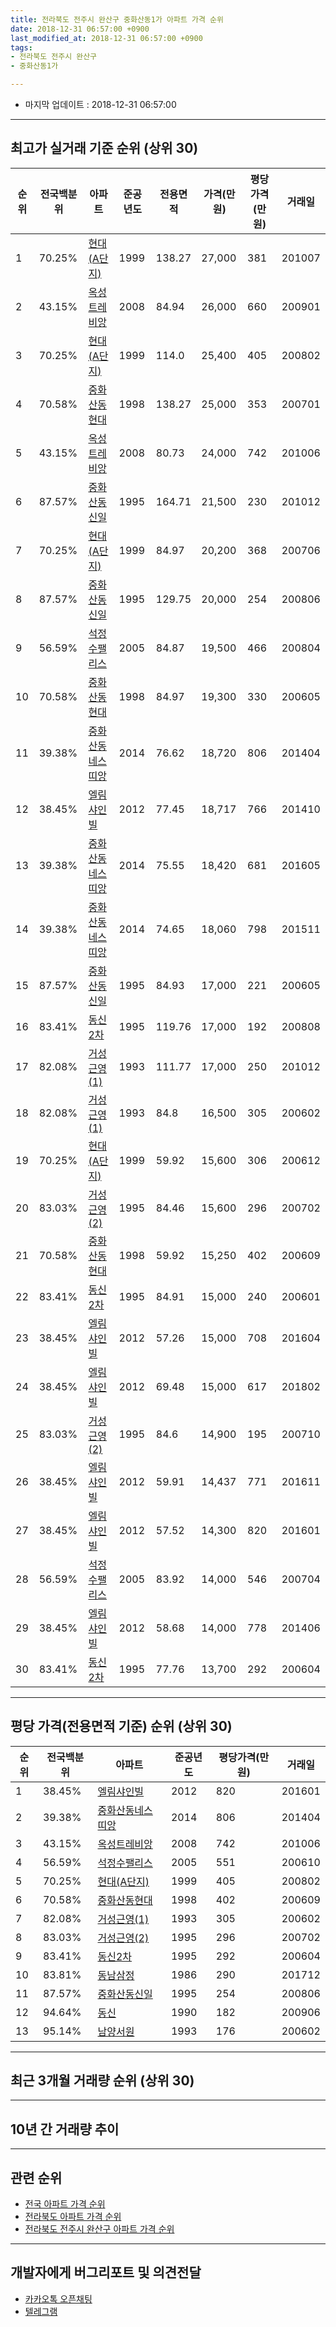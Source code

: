 ```yaml
---
title: 전라북도 전주시 완산구 중화산동1가 아파트 가격 순위
date: 2018-12-31 06:57:00 +0900
last_modified_at: 2018-12-31 06:57:00 +0900
tags:
- 전라북도 전주시 완산구
- 중화산동1가

---
```


* 마지막 업데이트 : 2018-12-31 06:57:00

---

## 최고가 실거래 기준 순위 (상위 30)


|순위|전국백분위|아파트|준공년도|전용면적|가격(만원)|평당가격(만원)|거래일|
|---|---|---|---|---|---|---|---|
|1|70.25%|[현대(A단지)](https://search.naver.com/search.naver?query=%EC%A0%84%EB%9D%BC%EB%B6%81%EB%8F%84+%EC%A0%84%EC%A3%BC%EC%8B%9C+%EC%99%84%EC%82%B0%EA%B5%AC+%EC%A4%91%ED%99%94%EC%82%B0%EB%8F%991%EA%B0%80+%ED%98%84%EB%8C%80%28A%EB%8B%A8%EC%A7%80%29)|1999|138.27|27,000|381|201007|
|2|43.15%|[옥성트레비앙](https://search.naver.com/search.naver?query=%EC%A0%84%EB%9D%BC%EB%B6%81%EB%8F%84+%EC%A0%84%EC%A3%BC%EC%8B%9C+%EC%99%84%EC%82%B0%EA%B5%AC+%EC%A4%91%ED%99%94%EC%82%B0%EB%8F%991%EA%B0%80+%EC%98%A5%EC%84%B1%ED%8A%B8%EB%A0%88%EB%B9%84%EC%95%99)|2008|84.94|26,000|660|200901|
|3|70.25%|[현대(A단지)](https://search.naver.com/search.naver?query=%EC%A0%84%EB%9D%BC%EB%B6%81%EB%8F%84+%EC%A0%84%EC%A3%BC%EC%8B%9C+%EC%99%84%EC%82%B0%EA%B5%AC+%EC%A4%91%ED%99%94%EC%82%B0%EB%8F%991%EA%B0%80+%ED%98%84%EB%8C%80%28A%EB%8B%A8%EC%A7%80%29)|1999|114.0|25,400|405|200802|
|4|70.58%|[중화산동현대](https://search.naver.com/search.naver?query=%EC%A0%84%EB%9D%BC%EB%B6%81%EB%8F%84+%EC%A0%84%EC%A3%BC%EC%8B%9C+%EC%99%84%EC%82%B0%EA%B5%AC+%EC%A4%91%ED%99%94%EC%82%B0%EB%8F%991%EA%B0%80+%EC%A4%91%ED%99%94%EC%82%B0%EB%8F%99%ED%98%84%EB%8C%80)|1998|138.27|25,000|353|200701|
|5|43.15%|[옥성트레비앙](https://search.naver.com/search.naver?query=%EC%A0%84%EB%9D%BC%EB%B6%81%EB%8F%84+%EC%A0%84%EC%A3%BC%EC%8B%9C+%EC%99%84%EC%82%B0%EA%B5%AC+%EC%A4%91%ED%99%94%EC%82%B0%EB%8F%991%EA%B0%80+%EC%98%A5%EC%84%B1%ED%8A%B8%EB%A0%88%EB%B9%84%EC%95%99)|2008|80.73|24,000|742|201006|
|6|87.57%|[중화산동신일](https://search.naver.com/search.naver?query=%EC%A0%84%EB%9D%BC%EB%B6%81%EB%8F%84+%EC%A0%84%EC%A3%BC%EC%8B%9C+%EC%99%84%EC%82%B0%EA%B5%AC+%EC%A4%91%ED%99%94%EC%82%B0%EB%8F%991%EA%B0%80+%EC%A4%91%ED%99%94%EC%82%B0%EB%8F%99%EC%8B%A0%EC%9D%BC)|1995|164.71|21,500|230|201012|
|7|70.25%|[현대(A단지)](https://search.naver.com/search.naver?query=%EC%A0%84%EB%9D%BC%EB%B6%81%EB%8F%84+%EC%A0%84%EC%A3%BC%EC%8B%9C+%EC%99%84%EC%82%B0%EA%B5%AC+%EC%A4%91%ED%99%94%EC%82%B0%EB%8F%991%EA%B0%80+%ED%98%84%EB%8C%80%28A%EB%8B%A8%EC%A7%80%29)|1999|84.97|20,200|368|200706|
|8|87.57%|[중화산동신일](https://search.naver.com/search.naver?query=%EC%A0%84%EB%9D%BC%EB%B6%81%EB%8F%84+%EC%A0%84%EC%A3%BC%EC%8B%9C+%EC%99%84%EC%82%B0%EA%B5%AC+%EC%A4%91%ED%99%94%EC%82%B0%EB%8F%991%EA%B0%80+%EC%A4%91%ED%99%94%EC%82%B0%EB%8F%99%EC%8B%A0%EC%9D%BC)|1995|129.75|20,000|254|200806|
|9|56.59%|[석정수팰리스](https://search.naver.com/search.naver?query=%EC%A0%84%EB%9D%BC%EB%B6%81%EB%8F%84+%EC%A0%84%EC%A3%BC%EC%8B%9C+%EC%99%84%EC%82%B0%EA%B5%AC+%EC%A4%91%ED%99%94%EC%82%B0%EB%8F%991%EA%B0%80+%EC%84%9D%EC%A0%95%EC%88%98%ED%8C%B0%EB%A6%AC%EC%8A%A4)|2005|84.87|19,500|466|200804|
|10|70.58%|[중화산동현대](https://search.naver.com/search.naver?query=%EC%A0%84%EB%9D%BC%EB%B6%81%EB%8F%84+%EC%A0%84%EC%A3%BC%EC%8B%9C+%EC%99%84%EC%82%B0%EA%B5%AC+%EC%A4%91%ED%99%94%EC%82%B0%EB%8F%991%EA%B0%80+%EC%A4%91%ED%99%94%EC%82%B0%EB%8F%99%ED%98%84%EB%8C%80)|1998|84.97|19,300|330|200605|
|11|39.38%|[중화산동네스띠앙](https://search.naver.com/search.naver?query=%EC%A0%84%EB%9D%BC%EB%B6%81%EB%8F%84+%EC%A0%84%EC%A3%BC%EC%8B%9C+%EC%99%84%EC%82%B0%EA%B5%AC+%EC%A4%91%ED%99%94%EC%82%B0%EB%8F%991%EA%B0%80+%EC%A4%91%ED%99%94%EC%82%B0%EB%8F%99%EB%84%A4%EC%8A%A4%EB%9D%A0%EC%95%99)|2014|76.62|18,720|806|201404|
|12|38.45%|[엘림샤인빌](https://search.naver.com/search.naver?query=%EC%A0%84%EB%9D%BC%EB%B6%81%EB%8F%84+%EC%A0%84%EC%A3%BC%EC%8B%9C+%EC%99%84%EC%82%B0%EA%B5%AC+%EC%A4%91%ED%99%94%EC%82%B0%EB%8F%991%EA%B0%80+%EC%97%98%EB%A6%BC%EC%83%A4%EC%9D%B8%EB%B9%8C)|2012|77.45|18,717|766|201410|
|13|39.38%|[중화산동네스띠앙](https://search.naver.com/search.naver?query=%EC%A0%84%EB%9D%BC%EB%B6%81%EB%8F%84+%EC%A0%84%EC%A3%BC%EC%8B%9C+%EC%99%84%EC%82%B0%EA%B5%AC+%EC%A4%91%ED%99%94%EC%82%B0%EB%8F%991%EA%B0%80+%EC%A4%91%ED%99%94%EC%82%B0%EB%8F%99%EB%84%A4%EC%8A%A4%EB%9D%A0%EC%95%99)|2014|75.55|18,420|681|201605|
|14|39.38%|[중화산동네스띠앙](https://search.naver.com/search.naver?query=%EC%A0%84%EB%9D%BC%EB%B6%81%EB%8F%84+%EC%A0%84%EC%A3%BC%EC%8B%9C+%EC%99%84%EC%82%B0%EA%B5%AC+%EC%A4%91%ED%99%94%EC%82%B0%EB%8F%991%EA%B0%80+%EC%A4%91%ED%99%94%EC%82%B0%EB%8F%99%EB%84%A4%EC%8A%A4%EB%9D%A0%EC%95%99)|2014|74.65|18,060|798|201511|
|15|87.57%|[중화산동신일](https://search.naver.com/search.naver?query=%EC%A0%84%EB%9D%BC%EB%B6%81%EB%8F%84+%EC%A0%84%EC%A3%BC%EC%8B%9C+%EC%99%84%EC%82%B0%EA%B5%AC+%EC%A4%91%ED%99%94%EC%82%B0%EB%8F%991%EA%B0%80+%EC%A4%91%ED%99%94%EC%82%B0%EB%8F%99%EC%8B%A0%EC%9D%BC)|1995|84.93|17,000|221|200605|
|16|83.41%|[동신2차](https://search.naver.com/search.naver?query=%EC%A0%84%EB%9D%BC%EB%B6%81%EB%8F%84+%EC%A0%84%EC%A3%BC%EC%8B%9C+%EC%99%84%EC%82%B0%EA%B5%AC+%EC%A4%91%ED%99%94%EC%82%B0%EB%8F%991%EA%B0%80+%EB%8F%99%EC%8B%A02%EC%B0%A8)|1995|119.76|17,000|192|200808|
|17|82.08%|[거성근영(1)](https://search.naver.com/search.naver?query=%EC%A0%84%EB%9D%BC%EB%B6%81%EB%8F%84+%EC%A0%84%EC%A3%BC%EC%8B%9C+%EC%99%84%EC%82%B0%EA%B5%AC+%EC%A4%91%ED%99%94%EC%82%B0%EB%8F%991%EA%B0%80+%EA%B1%B0%EC%84%B1%EA%B7%BC%EC%98%81%281%29)|1993|111.77|17,000|250|201012|
|18|82.08%|[거성근영(1)](https://search.naver.com/search.naver?query=%EC%A0%84%EB%9D%BC%EB%B6%81%EB%8F%84+%EC%A0%84%EC%A3%BC%EC%8B%9C+%EC%99%84%EC%82%B0%EA%B5%AC+%EC%A4%91%ED%99%94%EC%82%B0%EB%8F%991%EA%B0%80+%EA%B1%B0%EC%84%B1%EA%B7%BC%EC%98%81%281%29)|1993|84.8|16,500|305|200602|
|19|70.25%|[현대(A단지)](https://search.naver.com/search.naver?query=%EC%A0%84%EB%9D%BC%EB%B6%81%EB%8F%84+%EC%A0%84%EC%A3%BC%EC%8B%9C+%EC%99%84%EC%82%B0%EA%B5%AC+%EC%A4%91%ED%99%94%EC%82%B0%EB%8F%991%EA%B0%80+%ED%98%84%EB%8C%80%28A%EB%8B%A8%EC%A7%80%29)|1999|59.92|15,600|306|200612|
|20|83.03%|[거성근영(2)](https://search.naver.com/search.naver?query=%EC%A0%84%EB%9D%BC%EB%B6%81%EB%8F%84+%EC%A0%84%EC%A3%BC%EC%8B%9C+%EC%99%84%EC%82%B0%EA%B5%AC+%EC%A4%91%ED%99%94%EC%82%B0%EB%8F%991%EA%B0%80+%EA%B1%B0%EC%84%B1%EA%B7%BC%EC%98%81%282%29)|1995|84.46|15,600|296|200702|
|21|70.58%|[중화산동현대](https://search.naver.com/search.naver?query=%EC%A0%84%EB%9D%BC%EB%B6%81%EB%8F%84+%EC%A0%84%EC%A3%BC%EC%8B%9C+%EC%99%84%EC%82%B0%EA%B5%AC+%EC%A4%91%ED%99%94%EC%82%B0%EB%8F%991%EA%B0%80+%EC%A4%91%ED%99%94%EC%82%B0%EB%8F%99%ED%98%84%EB%8C%80)|1998|59.92|15,250|402|200609|
|22|83.41%|[동신2차](https://search.naver.com/search.naver?query=%EC%A0%84%EB%9D%BC%EB%B6%81%EB%8F%84+%EC%A0%84%EC%A3%BC%EC%8B%9C+%EC%99%84%EC%82%B0%EA%B5%AC+%EC%A4%91%ED%99%94%EC%82%B0%EB%8F%991%EA%B0%80+%EB%8F%99%EC%8B%A02%EC%B0%A8)|1995|84.91|15,000|240|200601|
|23|38.45%|[엘림샤인빌](https://search.naver.com/search.naver?query=%EC%A0%84%EB%9D%BC%EB%B6%81%EB%8F%84+%EC%A0%84%EC%A3%BC%EC%8B%9C+%EC%99%84%EC%82%B0%EA%B5%AC+%EC%A4%91%ED%99%94%EC%82%B0%EB%8F%991%EA%B0%80+%EC%97%98%EB%A6%BC%EC%83%A4%EC%9D%B8%EB%B9%8C)|2012|57.26|15,000|708|201604|
|24|38.45%|[엘림샤인빌](https://search.naver.com/search.naver?query=%EC%A0%84%EB%9D%BC%EB%B6%81%EB%8F%84+%EC%A0%84%EC%A3%BC%EC%8B%9C+%EC%99%84%EC%82%B0%EA%B5%AC+%EC%A4%91%ED%99%94%EC%82%B0%EB%8F%991%EA%B0%80+%EC%97%98%EB%A6%BC%EC%83%A4%EC%9D%B8%EB%B9%8C)|2012|69.48|15,000|617|201802|
|25|83.03%|[거성근영(2)](https://search.naver.com/search.naver?query=%EC%A0%84%EB%9D%BC%EB%B6%81%EB%8F%84+%EC%A0%84%EC%A3%BC%EC%8B%9C+%EC%99%84%EC%82%B0%EA%B5%AC+%EC%A4%91%ED%99%94%EC%82%B0%EB%8F%991%EA%B0%80+%EA%B1%B0%EC%84%B1%EA%B7%BC%EC%98%81%282%29)|1995|84.6|14,900|195|200710|
|26|38.45%|[엘림샤인빌](https://search.naver.com/search.naver?query=%EC%A0%84%EB%9D%BC%EB%B6%81%EB%8F%84+%EC%A0%84%EC%A3%BC%EC%8B%9C+%EC%99%84%EC%82%B0%EA%B5%AC+%EC%A4%91%ED%99%94%EC%82%B0%EB%8F%991%EA%B0%80+%EC%97%98%EB%A6%BC%EC%83%A4%EC%9D%B8%EB%B9%8C)|2012|59.91|14,437|771|201611|
|27|38.45%|[엘림샤인빌](https://search.naver.com/search.naver?query=%EC%A0%84%EB%9D%BC%EB%B6%81%EB%8F%84+%EC%A0%84%EC%A3%BC%EC%8B%9C+%EC%99%84%EC%82%B0%EA%B5%AC+%EC%A4%91%ED%99%94%EC%82%B0%EB%8F%991%EA%B0%80+%EC%97%98%EB%A6%BC%EC%83%A4%EC%9D%B8%EB%B9%8C)|2012|57.52|14,300|820|201601|
|28|56.59%|[석정수팰리스](https://search.naver.com/search.naver?query=%EC%A0%84%EB%9D%BC%EB%B6%81%EB%8F%84+%EC%A0%84%EC%A3%BC%EC%8B%9C+%EC%99%84%EC%82%B0%EA%B5%AC+%EC%A4%91%ED%99%94%EC%82%B0%EB%8F%991%EA%B0%80+%EC%84%9D%EC%A0%95%EC%88%98%ED%8C%B0%EB%A6%AC%EC%8A%A4)|2005|83.92|14,000|546|200704|
|29|38.45%|[엘림샤인빌](https://search.naver.com/search.naver?query=%EC%A0%84%EB%9D%BC%EB%B6%81%EB%8F%84+%EC%A0%84%EC%A3%BC%EC%8B%9C+%EC%99%84%EC%82%B0%EA%B5%AC+%EC%A4%91%ED%99%94%EC%82%B0%EB%8F%991%EA%B0%80+%EC%97%98%EB%A6%BC%EC%83%A4%EC%9D%B8%EB%B9%8C)|2012|58.68|14,000|778|201406|
|30|83.41%|[동신2차](https://search.naver.com/search.naver?query=%EC%A0%84%EB%9D%BC%EB%B6%81%EB%8F%84+%EC%A0%84%EC%A3%BC%EC%8B%9C+%EC%99%84%EC%82%B0%EA%B5%AC+%EC%A4%91%ED%99%94%EC%82%B0%EB%8F%991%EA%B0%80+%EB%8F%99%EC%8B%A02%EC%B0%A8)|1995|77.76|13,700|292|200604|


---

## 평당 가격(전용면적 기준) 순위 (상위 30)


|순위|전국백분위|아파트|준공년도|평당가격(만원)|거래일|
|---|---|---|---|---|---|
|1|38.45%|[엘림샤인빌](https://search.naver.com/search.naver?query=%EC%A0%84%EB%9D%BC%EB%B6%81%EB%8F%84+%EC%A0%84%EC%A3%BC%EC%8B%9C+%EC%99%84%EC%82%B0%EA%B5%AC+%EC%A4%91%ED%99%94%EC%82%B0%EB%8F%991%EA%B0%80+%EC%97%98%EB%A6%BC%EC%83%A4%EC%9D%B8%EB%B9%8C)|2012|820|201601|
|2|39.38%|[중화산동네스띠앙](https://search.naver.com/search.naver?query=%EC%A0%84%EB%9D%BC%EB%B6%81%EB%8F%84+%EC%A0%84%EC%A3%BC%EC%8B%9C+%EC%99%84%EC%82%B0%EA%B5%AC+%EC%A4%91%ED%99%94%EC%82%B0%EB%8F%991%EA%B0%80+%EC%A4%91%ED%99%94%EC%82%B0%EB%8F%99%EB%84%A4%EC%8A%A4%EB%9D%A0%EC%95%99)|2014|806|201404|
|3|43.15%|[옥성트레비앙](https://search.naver.com/search.naver?query=%EC%A0%84%EB%9D%BC%EB%B6%81%EB%8F%84+%EC%A0%84%EC%A3%BC%EC%8B%9C+%EC%99%84%EC%82%B0%EA%B5%AC+%EC%A4%91%ED%99%94%EC%82%B0%EB%8F%991%EA%B0%80+%EC%98%A5%EC%84%B1%ED%8A%B8%EB%A0%88%EB%B9%84%EC%95%99)|2008|742|201006|
|4|56.59%|[석정수팰리스](https://search.naver.com/search.naver?query=%EC%A0%84%EB%9D%BC%EB%B6%81%EB%8F%84+%EC%A0%84%EC%A3%BC%EC%8B%9C+%EC%99%84%EC%82%B0%EA%B5%AC+%EC%A4%91%ED%99%94%EC%82%B0%EB%8F%991%EA%B0%80+%EC%84%9D%EC%A0%95%EC%88%98%ED%8C%B0%EB%A6%AC%EC%8A%A4)|2005|551|200610|
|5|70.25%|[현대(A단지)](https://search.naver.com/search.naver?query=%EC%A0%84%EB%9D%BC%EB%B6%81%EB%8F%84+%EC%A0%84%EC%A3%BC%EC%8B%9C+%EC%99%84%EC%82%B0%EA%B5%AC+%EC%A4%91%ED%99%94%EC%82%B0%EB%8F%991%EA%B0%80+%ED%98%84%EB%8C%80%28A%EB%8B%A8%EC%A7%80%29)|1999|405|200802|
|6|70.58%|[중화산동현대](https://search.naver.com/search.naver?query=%EC%A0%84%EB%9D%BC%EB%B6%81%EB%8F%84+%EC%A0%84%EC%A3%BC%EC%8B%9C+%EC%99%84%EC%82%B0%EA%B5%AC+%EC%A4%91%ED%99%94%EC%82%B0%EB%8F%991%EA%B0%80+%EC%A4%91%ED%99%94%EC%82%B0%EB%8F%99%ED%98%84%EB%8C%80)|1998|402|200609|
|7|82.08%|[거성근영(1)](https://search.naver.com/search.naver?query=%EC%A0%84%EB%9D%BC%EB%B6%81%EB%8F%84+%EC%A0%84%EC%A3%BC%EC%8B%9C+%EC%99%84%EC%82%B0%EA%B5%AC+%EC%A4%91%ED%99%94%EC%82%B0%EB%8F%991%EA%B0%80+%EA%B1%B0%EC%84%B1%EA%B7%BC%EC%98%81%281%29)|1993|305|200602|
|8|83.03%|[거성근영(2)](https://search.naver.com/search.naver?query=%EC%A0%84%EB%9D%BC%EB%B6%81%EB%8F%84+%EC%A0%84%EC%A3%BC%EC%8B%9C+%EC%99%84%EC%82%B0%EA%B5%AC+%EC%A4%91%ED%99%94%EC%82%B0%EB%8F%991%EA%B0%80+%EA%B1%B0%EC%84%B1%EA%B7%BC%EC%98%81%282%29)|1995|296|200702|
|9|83.41%|[동신2차](https://search.naver.com/search.naver?query=%EC%A0%84%EB%9D%BC%EB%B6%81%EB%8F%84+%EC%A0%84%EC%A3%BC%EC%8B%9C+%EC%99%84%EC%82%B0%EA%B5%AC+%EC%A4%91%ED%99%94%EC%82%B0%EB%8F%991%EA%B0%80+%EB%8F%99%EC%8B%A02%EC%B0%A8)|1995|292|200604|
|10|83.81%|[동남삼정](https://search.naver.com/search.naver?query=%EC%A0%84%EB%9D%BC%EB%B6%81%EB%8F%84+%EC%A0%84%EC%A3%BC%EC%8B%9C+%EC%99%84%EC%82%B0%EA%B5%AC+%EC%A4%91%ED%99%94%EC%82%B0%EB%8F%991%EA%B0%80+%EB%8F%99%EB%82%A8%EC%82%BC%EC%A0%95)|1986|290|201712|
|11|87.57%|[중화산동신일](https://search.naver.com/search.naver?query=%EC%A0%84%EB%9D%BC%EB%B6%81%EB%8F%84+%EC%A0%84%EC%A3%BC%EC%8B%9C+%EC%99%84%EC%82%B0%EA%B5%AC+%EC%A4%91%ED%99%94%EC%82%B0%EB%8F%991%EA%B0%80+%EC%A4%91%ED%99%94%EC%82%B0%EB%8F%99%EC%8B%A0%EC%9D%BC)|1995|254|200806|
|12|94.64%|[동신](https://search.naver.com/search.naver?query=%EC%A0%84%EB%9D%BC%EB%B6%81%EB%8F%84+%EC%A0%84%EC%A3%BC%EC%8B%9C+%EC%99%84%EC%82%B0%EA%B5%AC+%EC%A4%91%ED%99%94%EC%82%B0%EB%8F%991%EA%B0%80+%EB%8F%99%EC%8B%A0)|1990|182|200906|
|13|95.14%|[남양서원](https://search.naver.com/search.naver?query=%EC%A0%84%EB%9D%BC%EB%B6%81%EB%8F%84+%EC%A0%84%EC%A3%BC%EC%8B%9C+%EC%99%84%EC%82%B0%EA%B5%AC+%EC%A4%91%ED%99%94%EC%82%B0%EB%8F%991%EA%B0%80+%EB%82%A8%EC%96%91%EC%84%9C%EC%9B%90)|1993|176|200602|


---

## 최근 3개월 거래량 순위 (상위 30)


<div style="width:100%;">
    <canvas id="deal_count_ranking" height="250"></canvas>
</div>


<script>
new Chart(document.getElementById("deal_count_ranking"), {
    type: 'horizontalBar',
    data: {
        labels: ['현대(A단지)', '거성근영(1)', '중화산동현대', '남양서원', '동신', '옥성트레비앙', '석정수팰리스', '동신2차', '동남삼정'],
        datasets: [{
            label: '실거래 수',
            data: [4, 3, 2, 2, 2, 2, 1, 1, 1],
            borderColor: "rgba(255, 0, 128, 1)",
            backgroundColor: "rgba(255, 0, 128, 0.5)",
            fill: false,
        }]
    },
    options: {
        responsive: true,
        title: {
            display: true,
            text: '최근 3개월 거래량 순위'
        },
        tooltips: {
            mode: 'index',
            intersect: false,
            callbacks: {
                title: function(tooltipItems, data) {
                    return "실거래 수:";
                },
                label: function(tooltipItem, data) {
                    return data.labels[tooltipItem.index] + ": " + tooltipItem.xLabel;
                }
            }
        },
        hover: {
            mode: 'nearest',
            intersect: true
        },
        scales: {
            xAxes: [{
                display: true,
                scaleLabel: {
                    display: true,
                    labelString: '실거래 수'
                },
                ticks: {
                    suggestedMin: 0,
                }
            }],
            yAxes: [{
                display: true,
                ticks: {
                    autoSkip: false,
                    callback: function(value, index, values) {
                        if (value.length > 15)
                            return value.substr(0, 13) + "...";
                        else
                            return value;
                    }
                },
                scaleLabel: {
                    display: false,
                }
            }]
        }
    }
});

</script>


---

## 10년 간 거래량 추이


<div style="width:100%;">
    <canvas id="deal_progress" height="250"></canvas>
</div>

<script>
new Chart(document.getElementById("deal_progress"), {
    type: 'line',
    data: {
        labels: ['200812','200901','200902','200903','200904','200905','200906','200907','200908','200909','200910','200911','200912','201001','201002','201003','201004','201005','201006','201007','201008','201009','201010','201011','201012','201101','201102','201103','201104','201105','201106','201107','201108','201109','201110','201111','201112','201201','201202','201203','201204','201205','201206','201207','201208','201209','201210','201211','201212','201301','201302','201303','201304','201305','201306','201307','201308','201309','201310','201311','201312','201401','201402','201403','201404','201405','201406','201407','201408','201409','201410','201411','201412','201501','201502','201503','201504','201505','201506','201507','201508','201509','201510','201511','201512','201601','201602','201603','201604','201605','201606','201607','201608','201609','201610','201611','201612','201701','201702','201703','201704','201705','201706','201707','201708','201709','201710','201711','201712','201801','201802','201803','201804','201805','201806','201807','201808','201809','201810','201811','201812'],
        datasets: [{
            label: '실거래 수',
            pointRadius: 1,
            data: [16, 19, 26, 16, 20, 10, 22, 19, 17, 16, 11, 16, 15, 10, 16, 14, 12, 15, 19, 11, 25, 15, 19, 21, 28, 17, 20, 18, 16, 14, 14, 14, 8, 11, 9, 5, 11, 8, 12, 6, 10, 9, 3, 4, 3, 5, 15, 12, 6, 5, 2, 7, 9, 7, 14, 8, 3, 10, 10, 9, 8, 12, 10, 13, 12, 5, 6, 9, 4, 8, 16, 6, 5, 9, 6, 15, 11, 16, 11, 16, 12, 21, 26, 8, 8, 18, 15, 17, 14, 13, 9, 9, 10, 14, 18, 18, 13, 11, 12, 8, 11, 11, 4, 14, 6, 15, 12, 7, 6, 9, 6, 6, 5, 6, 5, 5, 19, 13, 10, 5, 3],
            borderColor: "rgba(255, 201, 14, 1)",
            backgroundColor: "rgba(255, 201, 14, 0.5)",
            fill: true,
        }]
    },
    options: {
        responsive: true,
        title: {
            display: true,
            text: '10년간 거래량 추이'
        },
        tooltips: {
            mode: 'index',
            intersect: false,
        },
        hover: {
            mode: 'nearest',
            intersect: true
        },
        scales: {
            xAxes: [{
                display: true,
                scaleLabel: {
                    display: true,
                    labelString: '년/월'
                }
            }],
            yAxes: [{
                display: true,
                ticks: {
                    suggestedMin: 0,
                },
                scaleLabel: {
                    display: true,
                    labelString: '실거래 수'
                }
            }]
        }
    }
});

</script>


---

## 관련 순위

- [전국 아파트 가격 순위](https://inasie.github.io/apt-ranking/전국)
- [전라북도 아파트 가격 순위](https://inasie.github.io/apt-ranking/전라북도)
- [전라북도 전주시 완산구 아파트 가격 순위](https://inasie.github.io/apt-ranking/전라북도-전주시-완산구)


---

## 개발자에게 버그리포트 및 의견전달

- [카카오톡 오픈채팅](https://open.kakao.com/o/gLJUAP4)
- [텔레그램](https://t.me/inasie)

